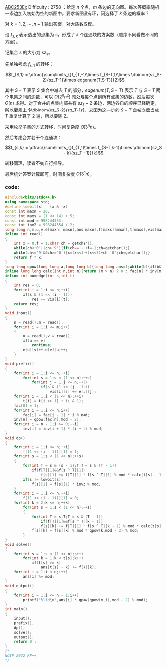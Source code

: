 [ABC253Ex](https://atcoder.jp/contests/abc253/tasks/abc253_h)
$\text{Difficulty : 2758}$ ：给定 $n$ 个点，$m$ 条边的无向图。每次等概率随机一条边加入初始为空的新图中。要求新图没有环，问选择了 $k$ 条边的概率？

对 $k = 1,2,\cdots,n - 1$ 输出答案，对大质数取模。

设 $f_{s,k}$ 表示选出的点集为 $s$，形成了 $k$ 个连通块的方案数（顺序不同看做不同的方案）。

记集合 $s$ 的大小为 $sz_s$。

先单独考虑 $f_{s,1}$ 的转移：

$$f_{S,1} = \dfrac{\sum\limits_{}f_{T,-1}\times f_{S-T,1}\times \dbinom{sz_S-2}{sz_T-1}\times edgenum(T,S-T)}{2}$$

其中 $S-T$ 表示 $S$ 集合中减去 $T$ 的部分，$edgenum(T,S-T)$ 表示 $T$ 与 $S-T$ 两个电集之间的边数，可以 $O(2^nn^2)$ 预处理每个点到所有点集的边数，然后每次 $O(n)$ 求得。对于合并的点集内部共有 $sz_S-2$ 条边，两边各自的顺序已经确定，所以要乘上 $\dbinom{sz_S-2}{sz_T-1}$。又因为这一步的 $S-T$ 会被之后当成 $T$ 重复计算了 $2$ 遍，所以要除 $2$。

采用枚举子集的方式转移，时间复杂度 $O(3^nn)$。

然后考虑合并若干个连通块：

$$f_{s,k} = \dfrac{\sum\limits_{}f_{T,1}\times f_{S-T,k-1}\times \dbinom{sz_S - k}{sz_T - 1}}{k}$$

转移同理，读者不妨自行推导。

最后统计答案计算即可。时间复杂度 $O(3^nn)$。

### code:

```cpp
#include<bits/stdc++.h>
using namespace std;
#define lowbit(x)	(x & -x)
const int maxn = 20;
const int maxs = (1 << 14) + 5;
const int mod = 998244353;
const int inv2 = 998244354 / 2;
long long n,m,u,v,e[maxn][maxn],ans[maxn],f[maxs][maxn],t[maxs],vis[maxn][maxs],fac[maxn],inv[maxn];
inline int read()
{
	int x = 0,f = 1;char ch = getchar();
	while(ch<'0'||ch>'9'){if(ch=='-')f=-1;ch=getchar();}
	while(ch<='9'&&ch>='0'){x=(x<<1)+(x<<3)+ch-'0';ch=getchar();}
	return f * x;
}
long long qpow(long long a,long long b){long long ans=1;while(b){if(b&1)ans=ans*a%mod;a=a*a%mod;b>>=1;}return ans;}
inline long long calc(int n,int m){return (m > n) ? 0 : fac[n] * inv[m] % mod * inv[n - m] % mod;}
inline int numedge(int s,int t)
{
	int res = 0;
	for(int i = 1;i <= n;++i)
		if(s & (1 << (i - 1)))
			res += vis[i][t];
	return res;
}
void input()
{
	n = read(),m = read();
	for(int i = 1;i <= m;i++)
	{
		u = read(),v = read();
		if(u == v)
			continue;
		e[u][v]++,e[v][u]++;
	}
}
void prefix()
{
	for(int i = 1;i <= n;++i)
		for(int s = 1;s < (1 << n);++s)
			for(int j = 1;j <= n;++j)
				if(s & (1 << (j - 1)))
					vis[i][s] += e[i][j];
	for(int i = 1;i < (1 << n);++i)
		t[i] = t[i >> 1] + (i & 1);
	fac[0] = 1;
	for(int i = 1;i <= n;i++)
		fac[i] = fac[i - 1] * i % mod;
	inv[n] = qpow(fac[n],mod - 2);
	for(int i = n - 1;i >= 0;--i)
		inv[i] = inv[i + 1] * (i + 1) % mod;
}
void dp()
{
	for(int i = 1;i <= n;++i)
		f[(1 << (i - 1))][1] = 1;
	for(int s = 1;s < (1 << n);++s)
	{
		for(int T = s & (s - 1);T;T = s & (T - 1))
			if(f[T][1]&&f[s ^ T][1])
				f[s][1] += f[T][1] * f[s ^ T][1] % mod * calc(t[s] - 1 - 1,t[T] - 1) % mod * numedge(T,s ^ T) % mod,f[s][1] %= mod;
		if(s != lowbit(s))
			f[s][1] = f[s][1] * inv2 % mod;
	}
	for(int i = 1;i <= n;++i)
		f[(1 << (i - 1))][1] = 0;
	for(int k = 2;k <= n;++k)
		for(int s = 1;s < (1 << n);++s)
		{
			for(int T = s;T;T = s & (T - 1))
				if(f[T][1]&&f[s ^ T][k - 1])
				f[s][k] += f[T][1] * f[s ^ T][k - 1] % mod * calc(t[s] - k,t[T] - 1) % mod;
			f[s][k] = f[s][k] % mod * qpow(k,mod - 2) % mod;
		}
}
void solve()
{
	for(int s = 1;s < (1 << n);s++)
		for(int k = 1;k < t[s];k++)
			if(t[s] >= k)
				ans[t[s] - k] += f[s][k];
	for(int i = 1;i < n;i++)
		ans[i] %= mod;
}
void output()
{
	for(int i = 1;i <= n - 1;i++)
		printf("%lld\n",ans[i] * qpow(qpow(m,i),mod - 2) % mod);
}
int main()
{
	input();
	prefix();
	dp();
	solve();
	output();
	return 0 ;
}
/*
NOIP 2022 RP++
*/
```